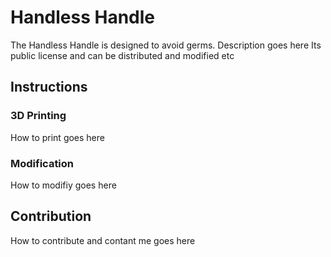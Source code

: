 # Handless Handle

The Handless Handle is designed to avoid germs. Description goes here
Its public license and can be distributed and modified etc

## Instructions

### 3D Printing

How to print goes here

### Modification

How to modifiy goes here

## Contribution

How to contribute and contant me goes here
